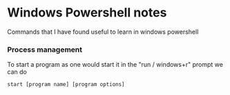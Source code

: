 # Windows Powershell notes

Commands that I have found useful to learn in windows powershell


### Process management

To start a program as one would start it in the "run / windows+r" prompt we can do
```
start [program name] [program options]
```

